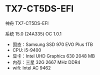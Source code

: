 # TX7-CT5DS-EFI
神舟 TX7-CT5DS-EFI

系统 15.0 (24A335)
OC 1.0.1

- 固态：Samsung SSD 970 EVO Plus 1TB
- CPU: i5-9400
- 显卡：Intel UHD Graphics 630 2048 MB
- 内存：三星 32G 2667 MHz DDR4
- wifi: Intel AC 9462

